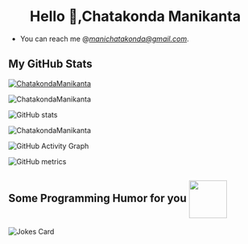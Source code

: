 

<h1 align="center">Hello 👋,Chatakonda Manikanta </h1>



- You can reach me  @*manichatakonda@gmail.com*.

<h2> My GitHub Stats </h2>

<p align="left"> <a href="https://github.com/ChatakondaManikanta"><img src="https://github-profile-trophy.vercel.app/?username=ChatakondaManikanta&theme=onedark" alt="ChatakondaManikanta" /></a> </p>

<p><img align="center" src="https://github-readme-stats.vercel.app/api/top-langs?username=ChatakondaManikanta&show_icons=true&locale=en&layout=compact&&theme=highcontrast" alt="ChatakondaManikanta" /></p>


![GitHub stats](https://github-readme-stats.vercel.app/api?username=ChatakondaManikanta&show_icons=true&count_private=true&&theme=highcontrast)  

 <span><img align="center" src="https://github-readme-streak-stats.herokuapp.com/?user=ChatakondaManikanta&theme=highcontrast" alt="ChatakondaManikanta" /></span>

![GitHub Activity Graph](https://activity-graph.herokuapp.com/graph?username=ChatakondaManikanta&bg_color=000000&color=4fff67&line=4fff67&point=ffffff&area=true&hide_border=true)  

![GitHub metrics](https://metrics.lecoq.io/ChatakondaManikanta)  
<h2> Some Programming Humor for you <img align ='center' src='https://media2.giphy.com/media/UQDSBzfyiBKvgFcSTw/giphy.gif?cid=ecf05e47p3cd513axbek3f56ti3jzizq8hincw20jauyyfyw&rid=giphy.gif' width = '75px'></h2>

![Jokes Card](https://readme-jokes.vercel.app/api?theme=dark)


